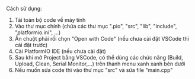 Cách sử dụng:
1. Tải toàn bộ code về máy tính
2. Vào thư mục chính (chứa các thư mục ".pio", "src", "lib", "include", "platformio.ini", ...)
3. Ấn chuột phải rồi chọn "Open with Code" (nếu chưa cài đặt VSCode thì cài đặt trước)
4. Cài PlatformIO IDE (nếu chưa cài đặt)
5. Sau khi mở Project bằng VSCode, có thể dùng các chức năng (Build, Upload, Clean, Serial Monitor,...) trên thanh menu xanh xanh bên dưới
6. Nếu muốn sửa code thì vào thư mục "src" và sửa file "main.cpp"